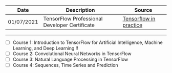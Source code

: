 |Date |Description| Source |
|---- |---------- | ------ |
|01/07/2021|TensorFlow Professional Developer Certificate | [Tensorflow in practice](https://www.coursera.org/professional-certificates/tensorflow-in-practice) 

------
- [ ] Course 1: Introduction to TensorFlow for Artificial Intelligence, Machine Learning, and Deep Learning :bangbang:
- [ ] Course 2: Convolutional Neural Networks in TensorFlow
- [ ] Course 3: Natural Language Processing in TensorFlow
- [ ] Course 4: Sequences, Time Series and Prediction
